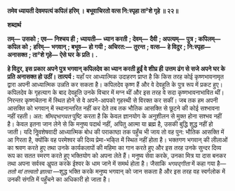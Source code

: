 **तमेव ध्यायती देवमपत्यं कपिलं हरिम् ।** **बभूवाचिरतो वत्स नि:स्पृहा ता²शे गृहे ॥ २२॥** 

**शब्दार्थ** 

**तम्—** **उसको** **; एव—** **निश्चय ही** **; ध्यायती—** **ध्यान करती** **; देवम्—** **दैवी** **; अपत्यम्—** **पुत्र** **; कपिलम्—** **कपिल को** **;** **हरिम्—** **भगवान्** **; बभूव—** **हो गयी** **; अचिरत:—** **तुरन्त** **; वत्स—** **हे विदुर** **; नि:स्पृहा—** **अनासक्त** **; ता²शे गृहे—** **ऐसे घर** **के प्रति।** **.** 

**हे विदुर, इस प्रकार अपने पुत्र भगवान् कपिलदेव का ध्यान करती हुईं वे शीघ्र ही** **उत्तम ढंग से सजे अपने घर के प्रति अनासक्त हो उठीं।** **तात्पर्य :** यहाँ पर आध्यात्मिक उदाहरण प्राप्त है कि किस तरह कोई कृष्णभावनामृत द्वारा अपनी आध्यात्मिक उन्नति कर सकता है। कपिलदेव कृष्ण हैं और वे देवहूति के पुत्र रूप में प्रकट हुए। कपिलदेव के गृहत्याग के बाद देवहूति उनके विचार में मग्न थीं और इस तरह वे सदा कृष्णभावनाभावित थीं। निरन्तर कृष्णचेतना में स्थित होने से वे अपने-आपको गृहस्थी से विरक्त कर सकीं। जब तक हम अपनी आसक्ति को भगवान् में स्थानान्तरित नहीं कर देते तब तक भौतिक आसक्ति से छूटने की कोई सश्भावना नहीं रहती। अत: *श्रीमद्भागवत* पुष्टि करता है कि केवल ज्ञानयोग के अनुशीलन से मुक्त होना सश्भव नहीं है। केवल इतना जान लेने से कि मनुष्य पदार्थ नहीं, अपितु आत्मा या ब्रह्म है, उसकी बुद्धि शुद्ध नहीं हो जाती। यदि निॢवशेषवादी आध्यात्मिक बोध की पराकाष्ठा तक पहुँच भी जाय तो वह पुन: भौतिक आसक्ति में आ गिरता है, क्योंकि वह परमेश्वर की दिव्य प्रेमा-भकि्त में स्थित नहीं होता है। भक्तगण भगवान् की लीलाओं का श्रवण करते हुए तथा उनके कार्यकलापों की महिमा का गान करते हुए और इस तरह उनके सुन्दर दिव्य रूप का सतत स्मरण करते हुए भक्तियोग को अपना लेते हैं। मनुष्य सेवा करके, उनका मित्र या दास बनकर तथा अपना सर्वस्व अॢपत करके ईश्वर के धाम जाने में समर्थ होता है। जैसाकि *भगवद्गीता* में कहा गया है— *ततो मां* *तत्त्वतो ज्ञात्वा* —शुद्ध भक्ति करके मनुष्य भगवान् को जान सकता है और इस तरह वह स्वर्गलोक में उनकी संगति में पहुँचने का अधिकारी हो जाता है।  